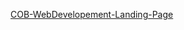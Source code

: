 [COB-WebDevelopement-Landing-Page](https://addankinikhil.github.io/COB-WebDevelopement-Landing-Page)
